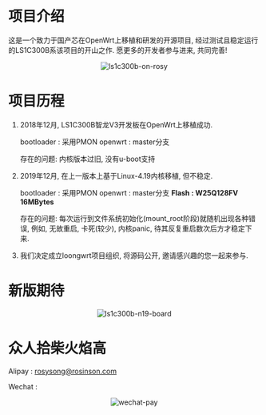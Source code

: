 # 项目介绍

这是一个致力于国产芯在OpenWrt上移植和研发的开源项目, 经过测试且稳定运行的LS1C300B系该项目的开山之作. 愿更多的开发者参与进来, 共同完善!

<div align=center><img src="https://raw.githubusercontent.com/loongwrt/loongwrt/master/pic/ls1c300b-on-rosy.png" alt="ls1c300b-on-rosy"/></div>

# 项目历程

1. 2018年12月, LS1C300B智龙V3开发板在OpenWrt上移植成功.

    bootloader : 采用PMON
    openwrt : master分支

    存在的问题: 内核版本过旧, 没有u-boot支持

2. 2019年12月, 在上一版本上基于Linux-4.19内核移植, 但不稳定.

    bootloader : 采用PMON
    openwrt : master分支
    **Flash : W25Q128FV 16MBytes**

    存在的问题: 每次运行到文件系统初始化(mount_root阶段)就随机出现各种错误,
    例如, 无故重启, 卡死(较少), 内核panic, 待其反复重启数次后方才稳定下来.

3. 我们决定成立loongwrt项目组织, 将源码公开, 邀请感兴趣的您一起来参与.

# 新版期待

<div align=center><img src="https://raw.githubusercontent.com/loongwrt/loongwrt/master/pic/ls1c300b-n19-board.jpg" alt="ls1c300b-n19-board"/></div>

# 众人拾柴火焰高

Alipay : rosysong@rosinson.com

Wechat :

<div align=center><img src="https://raw.githubusercontent.com/loongwrt/loongwrt/master/pic/wechat-pay.jpg" alt="wechat-pay"/></div>

